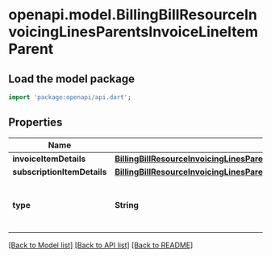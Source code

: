 # openapi.model.BillingBillResourceInvoicingLinesParentsInvoiceLineItemParent

## Load the model package
```dart
import 'package:openapi/api.dart';
```

## Properties
Name | Type | Description | Notes
------------ | ------------- | ------------- | -------------
**invoiceItemDetails** | [**BillingBillResourceInvoicingLinesParentsInvoiceLineItemInvoiceItemParent**](BillingBillResourceInvoicingLinesParentsInvoiceLineItemInvoiceItemParent.md) |  | [optional] 
**subscriptionItemDetails** | [**BillingBillResourceInvoicingLinesParentsInvoiceLineItemSubscriptionItemParent**](BillingBillResourceInvoicingLinesParentsInvoiceLineItemSubscriptionItemParent.md) |  | [optional] 
**type** | **String** | The type of parent that generated this line item | 

[[Back to Model list]](../README.md#documentation-for-models) [[Back to API list]](../README.md#documentation-for-api-endpoints) [[Back to README]](../README.md)


